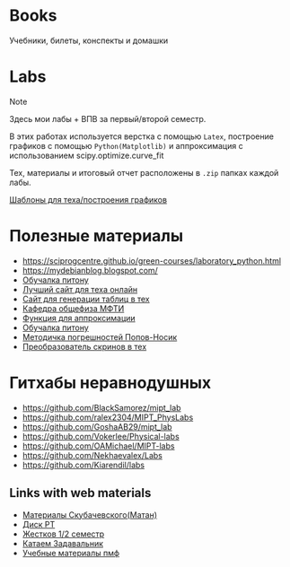 # Books

Учебники, билеты, конспекты и домашки

# Labs

> [!Note]
> Здесь мои лабы + ВПВ за первый/второй семестр.

В этих работах используется верстка с помощью `Latex`, построение графиков с помощью `Python(Matplotlib)` и аппроксимация с использованием scipy.optimize.curve_fit

Тех, материалы и итоговый отчет расположены в `.zip` папках каждой лабы.

[Шаблоны для теха/построения графиков](https://github.com/khmelnitskiianton/Books/Labs/tree/main/patterns)

# Полезные материалы

+ https://sciprogcentre.github.io/green-courses/laboratory_python.html
+ https://mydebianblog.blogspot.com/
+ [Обучалка питону](https://sciprogcentre.github.io/python-scientific-book/student_edition/)
+ [Лучший сайт для теха онлайн](https://www.overleaf.com/)
+ [Сайт для генерации таблиц в тех](https://tablesgenerator.com/) 
+ [Кафедра общефиза МФТИ](https://mipt.ru/education/chair/physics/S_I/lab/)
+ [Функция для аппроксимации](https://docs.scipy.org/doc/scipy/reference/generated/scipy.optimize.curve_fit.html)
+ [Обучалка питону](https://sciprogcentre.github.io/green-courses/laboratory_python.html)
+ [Методичка погрешностей Попов-Носик](https://mipt.ru/upload/medialibrary/111/main.pdf)
+ [Преобразователь скринов в тех](https://snip.mathpix.com)

# Гитхабы неравнодушных

- https://github.com/BlackSamorez/mipt_lab
- https://github.com/ralex2304/MIPT_PhysLabs
- https://github.com/GoshaAB29/mipt_lab
- https://github.com/Vokerlee/Physical-labs
- https://github.com/OAMichael/MIPT-labs
- https://github.com/Nekhaevalex/Labs
- https://github.com/Kiarendil/labs

## Links with web materials
+ [Материалы Скубачевского(Матан)](https://disk.yandex.ru/d/ZViQIMLaJqFUFg)
+ [Диск РТ](https://disk.yandex.ru/d/7gi3IcRf-x6A9w)
+ [Жестков 1/2 семестр](https://drive.google.com/drive/folders/1niQOpaMbiSMQSS16FS0nwY3W3qT4RvSA)
+ [Катаем Задавальник](https://t.me/kataem_RT)
+ [Учебные материалы пмф](https://t.me/papers_RT)

